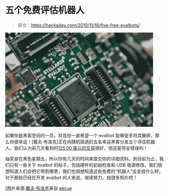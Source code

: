 # 五个免费评估机器人

> 原文：<https://hackaday.com/2010/11/18/five-free-evalbots/>

![](img/23b7e90133426518956ca41dc11efdc3.png "Picture 1")

如果你是黑客空间的一员，并且你一直希望一个 evalbot 能够徒手将其撕碎，那么你很幸运！[戴夫·布洛克]正在向随机挑选的五名幸运黑客分发五个评估机器人。我们认为前几天看到的[125.00 美元的交易](http://hackaday.com/2010/10/04/125-off-the-evalbot-is-a-steal/)很好，但这是完全错误的！

抽奖是在黑色星期五，所以你有几天的时间来提交你的详细资料。到目前为止，我们只有一些关于 evalbot 的帖子，包括硬件的初始检查和 USB 电源修改。我们很想知道人们会把它带到哪里，我们也很想知道这些免费的“机器人”会变成什么样。对于那些已经在开发 evalbot 的人来说，继续努力，拍很多照片吧！

[图片来源:[戴夫·布洛克](http://davebullock.com)来自 [eecue](http://eecue.com)